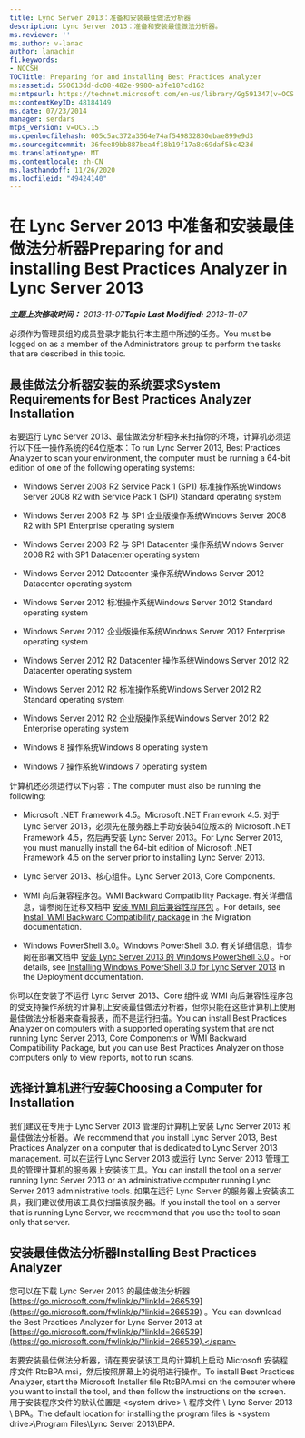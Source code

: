 ```yaml
---
title: Lync Server 2013：准备和安装最佳做法分析器
description: Lync Server 2013：准备和安装最佳做法分析器。
ms.reviewer: ''
ms.author: v-lanac
author: lanachin
f1.keywords:
- NOCSH
TOCTitle: Preparing for and installing Best Practices Analyzer
ms:assetid: 550613dd-dc08-482e-9980-a3fe187cd162
ms:mtpsurl: https://technet.microsoft.com/en-us/library/Gg591347(v=OCS.15)
ms:contentKeyID: 48184149
ms.date: 07/23/2014
manager: serdars
mtps_version: v=OCS.15
ms.openlocfilehash: 005c5ac372a3564e74af549832830ebae899e9d3
ms.sourcegitcommit: 36fee89bb887bea4f18b19f17a8c69daf5bc423d
ms.translationtype: MT
ms.contentlocale: zh-CN
ms.lasthandoff: 11/26/2020
ms.locfileid: "49424140"
---
```

# <a name="preparing-for-and-installing-best-practices-analyzer-in-lync-server-2013"></a><span data-ttu-id="0e55b-103">在 Lync Server 2013 中准备和安装最佳做法分析器</span><span class="sxs-lookup"><span data-stu-id="0e55b-103">Preparing for and installing Best Practices Analyzer in Lync Server 2013</span></span>

<div data-xmlns="http://www.w3.org/1999/xhtml">

<div class="topic" data-xmlns="http://www.w3.org/1999/xhtml" data-msxsl="urn:schemas-microsoft-com:xslt" data-cs="https://msdn.microsoft.com/">

<div data-asp="https://msdn2.microsoft.com/asp">



</div>

<div id="mainSection">

<div id="mainBody"><span data-ttu-id="0e55b-104">

<span> </span></span><span class="sxs-lookup"><span data-stu-id="0e55b-104">

<span> </span></span></span>

<span data-ttu-id="0e55b-105">_**主题上次修改时间：** 2013-11-07_</span><span class="sxs-lookup"><span data-stu-id="0e55b-105">_**Topic Last Modified:** 2013-11-07_</span></span>

<span data-ttu-id="0e55b-106">必须作为管理员组的成员登录才能执行本主题中所述的任务。</span><span class="sxs-lookup"><span data-stu-id="0e55b-106">You must be logged on as a member of the Administrators group to perform the tasks that are described in this topic.</span></span>

<div>

## <a name="system-requirements-for-best-practices-analyzer-installation"></a><span data-ttu-id="0e55b-107">最佳做法分析器安装的系统要求</span><span class="sxs-lookup"><span data-stu-id="0e55b-107">System Requirements for Best Practices Analyzer Installation</span></span>

<span data-ttu-id="0e55b-108">若要运行 Lync Server 2013、最佳做法分析程序来扫描你的环境，计算机必须运行以下任一操作系统的64位版本：</span><span class="sxs-lookup"><span data-stu-id="0e55b-108">To run Lync Server 2013, Best Practices Analyzer to scan your environment, the computer must be running a 64-bit edition of one of the following operating systems:</span></span>

  - <span data-ttu-id="0e55b-109">Windows Server 2008 R2 Service Pack 1 (SP1) 标准操作系统</span><span class="sxs-lookup"><span data-stu-id="0e55b-109">Windows Server 2008 R2 with Service Pack 1 (SP1) Standard operating system</span></span>

  - <span data-ttu-id="0e55b-110">Windows Server 2008 R2 与 SP1 企业版操作系统</span><span class="sxs-lookup"><span data-stu-id="0e55b-110">Windows Server 2008 R2 with SP1 Enterprise operating system</span></span>

  - <span data-ttu-id="0e55b-111">Windows Server 2008 R2 与 SP1 Datacenter 操作系统</span><span class="sxs-lookup"><span data-stu-id="0e55b-111">Windows Server 2008 R2 with SP1 Datacenter operating system</span></span>

  - <span data-ttu-id="0e55b-112">Windows Server 2012 Datacenter 操作系统</span><span class="sxs-lookup"><span data-stu-id="0e55b-112">Windows Server 2012 Datacenter operating system</span></span>

  - <span data-ttu-id="0e55b-113">Windows Server 2012 标准操作系统</span><span class="sxs-lookup"><span data-stu-id="0e55b-113">Windows Server 2012 Standard operating system</span></span>

  - <span data-ttu-id="0e55b-114">Windows Server 2012 企业版操作系统</span><span class="sxs-lookup"><span data-stu-id="0e55b-114">Windows Server 2012 Enterprise operating system</span></span>

  - <span data-ttu-id="0e55b-115">Windows Server 2012 R2 Datacenter 操作系统</span><span class="sxs-lookup"><span data-stu-id="0e55b-115">Windows Server 2012 R2 Datacenter operating system</span></span>

  - <span data-ttu-id="0e55b-116">Windows Server 2012 R2 标准操作系统</span><span class="sxs-lookup"><span data-stu-id="0e55b-116">Windows Server 2012 R2 Standard operating system</span></span>

  - <span data-ttu-id="0e55b-117">Windows Server 2012 R2 企业版操作系统</span><span class="sxs-lookup"><span data-stu-id="0e55b-117">Windows Server 2012 R2 Enterprise operating system</span></span>

  - <span data-ttu-id="0e55b-118">Windows 8 操作系统</span><span class="sxs-lookup"><span data-stu-id="0e55b-118">Windows 8 operating system</span></span>

  - <span data-ttu-id="0e55b-119">Windows 7 操作系统</span><span class="sxs-lookup"><span data-stu-id="0e55b-119">Windows 7 operating system</span></span>

<span data-ttu-id="0e55b-120">计算机还必须运行以下内容：</span><span class="sxs-lookup"><span data-stu-id="0e55b-120">The computer must also be running the following:</span></span>

  - <span data-ttu-id="0e55b-121">Microsoft .NET Framework 4.5。</span><span class="sxs-lookup"><span data-stu-id="0e55b-121">Microsoft .NET Framework 4.5.</span></span> <span data-ttu-id="0e55b-122">对于 Lync Server 2013，必须先在服务器上手动安装64位版本的 Microsoft .NET Framework 4.5，然后再安装 Lync Server 2013。</span><span class="sxs-lookup"><span data-stu-id="0e55b-122">For Lync Server 2013, you must manually install the 64-bit edition of Microsoft .NET Framework 4.5 on the server prior to installing Lync Server 2013.</span></span>

  - <span data-ttu-id="0e55b-123">Lync Server 2013、核心组件。</span><span class="sxs-lookup"><span data-stu-id="0e55b-123">Lync Server 2013, Core Components.</span></span>

  - <span data-ttu-id="0e55b-124">WMI 向后兼容程序包。</span><span class="sxs-lookup"><span data-stu-id="0e55b-124">WMI Backward Compatibility Package.</span></span> <span data-ttu-id="0e55b-125">有关详细信息，请参阅在迁移文档中 [安装 WMI 向后兼容性程序包](install-wmi-backward-compatibility-package.md) 。</span><span class="sxs-lookup"><span data-stu-id="0e55b-125">For details, see [Install WMI Backward Compatibility package](install-wmi-backward-compatibility-package.md) in the Migration documentation.</span></span>

  - <span data-ttu-id="0e55b-126">Windows PowerShell 3.0。</span><span class="sxs-lookup"><span data-stu-id="0e55b-126">Windows PowerShell 3.0.</span></span> <span data-ttu-id="0e55b-127">有关详细信息，请参阅在部署文档中 [安装 Lync Server 2013 的 Windows PowerShell 3.0](lync-server-2013-installing-windows-powershell-3-0.md) 。</span><span class="sxs-lookup"><span data-stu-id="0e55b-127">For details, see [Installing Windows PowerShell 3.0 for Lync Server 2013](lync-server-2013-installing-windows-powershell-3-0.md) in the Deployment documentation.</span></span>

<span data-ttu-id="0e55b-128">你可以在安装了不运行 Lync Server 2013、Core 组件或 WMI 向后兼容性程序包的受支持操作系统的计算机上安装最佳做法分析器，但你只能在这些计算机上使用最佳做法分析器来查看报表，而不是运行扫描。</span><span class="sxs-lookup"><span data-stu-id="0e55b-128">You can install Best Practices Analyzer on computers with a supported operating system that are not running Lync Server 2013, Core Components or WMI Backward Compatibility Package, but you can use Best Practices Analyzer on those computers only to view reports, not to run scans.</span></span>

</div>

<div>

## <a name="choosing-a-computer-for-installation"></a><span data-ttu-id="0e55b-129">选择计算机进行安装</span><span class="sxs-lookup"><span data-stu-id="0e55b-129">Choosing a Computer for Installation</span></span>

<span data-ttu-id="0e55b-130">我们建议在专用于 Lync Server 2013 管理的计算机上安装 Lync Server 2013 和最佳做法分析器。</span><span class="sxs-lookup"><span data-stu-id="0e55b-130">We recommend that you install Lync Server 2013, Best Practices Analyzer on a computer that is dedicated to Lync Server 2013 management.</span></span> <span data-ttu-id="0e55b-131">可以在运行 Lync Server 2013 或运行 Lync Server 2013 管理工具的管理计算机的服务器上安装该工具。</span><span class="sxs-lookup"><span data-stu-id="0e55b-131">You can install the tool on a server running Lync Server 2013 or an administrative computer running Lync Server 2013 administrative tools.</span></span> <span data-ttu-id="0e55b-132">如果在运行 Lync Server 的服务器上安装该工具，我们建议使用该工具仅扫描该服务器。</span><span class="sxs-lookup"><span data-stu-id="0e55b-132">If you install the tool on a server that is running Lync Server, we recommend that you use the tool to scan only that server.</span></span>

</div>

<div>

## <a name="installing-best-practices-analyzer"></a><span data-ttu-id="0e55b-133">安装最佳做法分析器</span><span class="sxs-lookup"><span data-stu-id="0e55b-133">Installing Best Practices Analyzer</span></span>

<span data-ttu-id="0e55b-134">您可以在下载 Lync Server 2013 的最佳做法分析器 [https://go.microsoft.com/fwlink/p/?linkId=266539](https://go.microsoft.com/fwlink/p/?linkid=266539) 。</span><span class="sxs-lookup"><span data-stu-id="0e55b-134">You can download the Best Practices Analyzer for Lync Server 2013 at [https://go.microsoft.com/fwlink/p/?linkId=266539](https://go.microsoft.com/fwlink/p/?linkid=266539).</span></span>

<span data-ttu-id="0e55b-135">若要安装最佳做法分析器，请在要安装该工具的计算机上启动 Microsoft 安装程序文件 RtcBPA.msi，然后按照屏幕上的说明进行操作。</span><span class="sxs-lookup"><span data-stu-id="0e55b-135">To install Best Practices Analyzer, start the Microsoft Installer file RtcBPA.msi on the computer where you want to install the tool, and then follow the instructions on the screen.</span></span> <span data-ttu-id="0e55b-136">用于安装程序文件的默认位置是 \<system drive\> \\ 程序文件 \\ Lync Server 2013 \\ BPA。</span><span class="sxs-lookup"><span data-stu-id="0e55b-136">The default location for installing the program files is \<system drive\>\\Program Files\\Lync Server 2013\\BPA.</span></span>

<span data-ttu-id="0e55b-137"></div>

</div>

<span> </span>

</div>

</div>

</span><span class="sxs-lookup"><span data-stu-id="0e55b-137"></div>

</div>

<span> </span>

</div>

</div>

</span></span></div>

